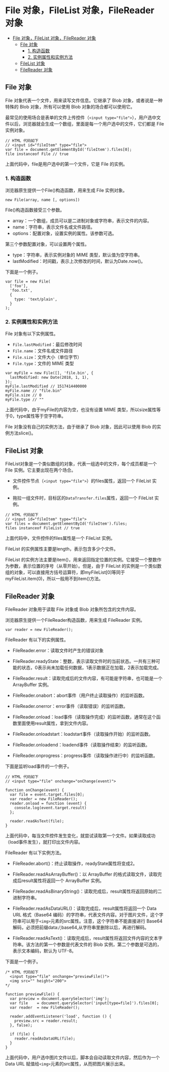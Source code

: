 # File 对象，FileList 对象，FileReader 对象

<!-- TOC -->

- [File 对象，FileList 对象，FileReader 对象](#file-对象filelist-对象filereader-对象)
    - [File 对象](#file-对象)
        - [1. 构造函数](#1-构造函数)
        - [2. 实例属性和实例方法](#2-实例属性和实例方法)
    - [FileList 对象](#filelist-对象)
    - [FileReader 对象](#filereader-对象)

<!-- /TOC -->

## File 对象

File 对象代表一个文件，用来读写文件信息。它继承了 Blob 对象，或者说是一种特殊的 Blob 对象，所有可以使用 Blob 对象的场合都可以使用它。

最常见的使用场合是表单的文件上传控件（`<input type="file">`），用户选中文件以后，浏览器就会生成一个数组，里面是每一个用户选中的文件，它们都是 File 实例对象。

```file
// HTML 代码如下
// <input id="fileItem" type="file">
var file = document.getElementById('fileItem').files[0];
file instanceof File // true
```

上面代码中，file是用户选中的第一个文件，它是 File 的实例。

### 1. 构造函数

浏览器原生提供一个File()构造函数，用来生成 File 实例对象。

```file
new File(array, name [, options])
```

File()构造函数接受三个参数。

- array：一个数组，成员可以是二进制对象或字符串，表示文件的内容。
- name：字符串，表示文件名或文件路径。
- options：配置对象，设置实例的属性。该参数可选。

第三个参数配置对象，可以设置两个属性。

- type：字符串，表示实例对象的 MIME 类型，默认值为空字符串。
- lastModified：时间戳，表示上次修改的时间，默认为Date.now()。

下面是一个例子。

```file
var file = new File(
  ['foo'],
  'foo.txt',
  {
    type: 'text/plain',
  }
);
```

### 2. 实例属性和实例方法

File 对象有以下实例属性。

- `File.lastModified`：最后修改时间
- `File.name`：文件名或文件路径
- `File.size`：文件大小（单位字节）
- `File.type`：文件的 MIME 类型

```file
var myFile = new File([], 'file.bin', {
  lastModified: new Date(2018, 1, 1),
});
myFile.lastModified // 1517414400000
myFile.name // "file.bin"
myFile.size // 0
myFile.type // ""
```

上面代码中，由于myFile的内容为空，也没有设置 MIME 类型，所以size属性等于0，type属性等于空字符串。

File 对象没有自己的实例方法，由于继承了 Blob 对象，因此可以使用 Blob 的实例方法slice()。

## FileList 对象

FileList对象是一个类似数组的对象，代表一组选中的文件，每个成员都是一个 File 实例。它主要出现在两个场合。

- 文件控件节点（`<input type="file">`）的files属性，返回一个 FileList 实例。

- 拖拉一组文件时，目标区的`DataTransfer.files`属性，返回一个 FileList 实例。

```file
// HTML 代码如下
// <input id="fileItem" type="file">
var files = document.getElementById('fileItem').files;
files instanceof FileList // true
```

上面代码中，文件控件的files属性是一个 FileList 实例。

FileList 的实例属性主要是length，表示包含多少个文件。

FileList 的实例方法主要是item()，用来返回指定位置的实例。它接受一个整数作为参数，表示位置的序号（从零开始）。但是，由于 FileList 的实例是一个类似数组的对象，可以直接用方括号运算符，即myFileList[0]等同于myFileList.item(0)，所以一般用不到item()方法。

## FileReader 对象

FileReader 对象用于读取 File 对象或 Blob 对象所包含的文件内容。

浏览器原生提供一个FileReader构造函数，用来生成 FileReader 实例。

```file
var reader = new FileReader();
```

FileReader 有以下的实例属性。

- FileReader.error：读取文件时产生的错误对象

- FileReader.readyState：整数，表示读取文件时的当前状态。一共有三种可能的状态，0表示尚未加载任何数据，1表示数据正在加载，2表示加载完成。

- FileReader.result：读取完成后的文件内容，有可能是字符串，也可能是一个 ArrayBuffer 实例。

- FileReader.onabort：abort事件（用户终止读取操作）的监听函数。

- FileReader.onerror：error事件（读取错误）的监听函数。

- FileReader.onload：load事件（读取操作完成）的监听函数，通常在这个函数里面使用result属性，拿到文件内容。

- FileReader.onloadstart：loadstart事件（读取操作开始）的监听函数。

- FileReader.onloadend：loadend事件（读取操作结束）的监听函数。

- FileReader.onprogress：progress事件（读取操作进行中）的监听函数。

下面是监听load事件的一个例子。

```file
// HTML 代码如下
// <input type="file" onchange="onChange(event)">

function onChange(event) {
  var file = event.target.files[0];
  var reader = new FileReader();
  reader.onload = function (event) {
    console.log(event.target.result)
  };

  reader.readAsText(file);
}
```

上面代码中，每当文件控件发生变化，就尝试读取第一个文件。如果读取成功（load事件发生），就打印出文件内容。

FileReader 有以下实例方法。

- FileReader.abort()：终止读取操作，readyState属性将变成2。

- FileReader.readAsArrayBuffer()：以 ArrayBuffer 的格式读取文件，读取完成后result属性将返回一个 ArrayBuffer 实例。

- FileReader.readAsBinaryString()：读取完成后，result属性将返回原始的二进制字符串。

- FileReader.readAsDataURL()：读取完成后，result属性将返回一个 Data URL 格式（Base64 编码）的字符串，代表文件内容。对于图片文件，这个字符串可以用于`<img>`元素的src属性。注意，这个字符串不能直接进行 Base64 解码，必须把前缀data:*/*;base64,从字符串里删除以后，再进行解码。

- FileReader.readAsText()：读取完成后，result属性将返回文件内容的文本字符串。该方法的第一个参数是代表文件的 Blob 实例，第二个参数是可选的，表示文本编码，默认为 UTF-8。

下面是一个例子。

```file
/* HTML 代码如下
  <input type="file" onchange="previewFile()">
  <img src="" height="200">
*/

function previewFile() {
  var preview = document.querySelector('img');
  var file    = document.querySelector('input[type=file]').files[0];
  var reader  = new FileReader();

  reader.addEventListener('load', function () {
    preview.src = reader.result;
  }, false);

  if (file) {
    reader.readAsDataURL(file);
  }
}
```

上面代码中，用户选中图片文件以后，脚本会自动读取文件内容，然后作为一个 Data URL 赋值给`<img>`元素的src属性，从而把图片展示出来。
